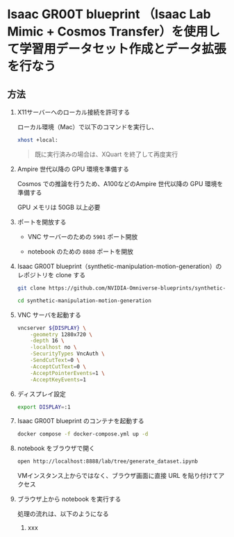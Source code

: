 # Isaac GR00T blueprint （Isaac Lab Mimic + Cosmos Transfer）を使用して学習用データセット作成とデータ拡張を行なう


## 方法

1. X11サーバーへのローカル接続を許可する

    ローカル環境（Mac）で以下のコマンドを実行し、

    ```bash
    xhost +local:
    ```

    > 既に実行済みの場合は、XQuart を終了して再度実行

1. Ampire 世代以降の GPU 環境を準備する

    Cosmos での推論を行うため、A100などのAmpire 世代以降の GPU 環境を準備する

    GPU メモリは 50GB 以上必要

1. ポートを開放する

    - VNC サーバーのための `5901` ポート開放

    - notebook のための `8888` ポートを開放

1. Isaac GR00T blueprint（synthetic-manipulation-motion-generation）のレポジトリを clone する

    ```bash
    git clone https://github.com/NVIDIA-Omniverse-blueprints/synthetic-manipulation-motion-generation

    cd synthetic-manipulation-motion-generation
    ```

1. VNC サーバを起動する

    ```bash
    vncserver ${DISPLAY} \
        -geometry 1280x720 \
        -depth 16 \
        -localhost no \
        -SecurityTypes VncAuth \
        -SendCutText=0 \
        -AcceptCutText=0 \
        -AcceptPointerEvents=1 \
        -AcceptKeyEvents=1
    ```

1. ディスプレイ設定

    ```bash
    export DISPLAY=:1
    ```

1. Isaac GR00T blueprint のコンテナを起動する

    ```bash
    docker compose -f docker-compose.yml up -d
    ```

1. notebook をブラウザで開く

    ```bash
    open http://localhost:8888/lab/tree/generate_dataset.ipynb
    ```

    VMインスタンス上からではなく、ブラウザ画面に直接 URL を貼り付けてアクセス

1. ブラウザ上から notebook を実行する

    処理の流れは、以下のようになる

    1. xxx
